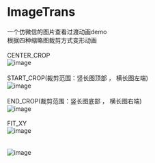 # ImageTrans
一个仿微信的图片查看过渡动画demo </br>
根据四种缩略图裁剪方式变形动画</br>
</br>
CENTER_CROP</br>
![image](https://github.com/wufenglincheng/ImageTrans/blob/master/preview/Gif_20170608_192950.gif)</br>
</br>
START_CROP(裁剪范围：竖长图顶部 ， 横长图左端)</br>
![image](https://github.com/wufenglincheng/ImageTrans/blob/master/preview/Gif_20170613_155433.gif)</br>
</br>
END_CROP(裁剪范围：竖长图底部 ， 横长图右端)</br>
![image](https://github.com/wufenglincheng/ImageTrans/blob/master/preview/Gif_20170613_155548.gif)</br>
</br>
FIT_XY</br>
![image](https://github.com/wufenglincheng/ImageTrans/blob/master/preview/Gif_20170613_170146.gif)</br>
</br>
</br>
![image](https://github.com/wufenglincheng/ImageTrans/blob/master/preview/Gif_20170613_154657.gif)</br>
